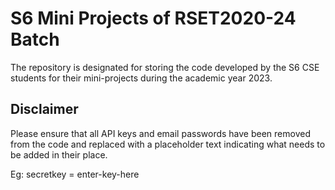 # S6 Mini Projects of RSET2020-24 Batch
The repository is designated for storing the code developed by the S6 CSE students for their mini-projects during the academic year 2023.

## Disclaimer
Please ensure that all API keys and email passwords have been removed from the code and replaced with a placeholder text indicating what needs to be added in their place.

Eg: secretkey = enter-key-here
